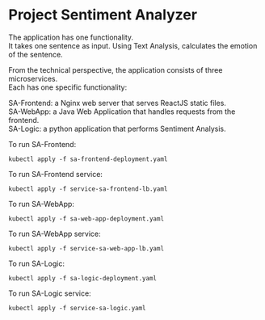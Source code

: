 # Project Sentiment Analyzer  

The application has one functionality.  
It takes one sentence as input. Using Text Analysis, calculates the emotion of the sentence.  

From the technical perspective, the application consists of three microservices.  
Each has one specific functionality:

SA-Frontend: a Nginx web server that serves ReactJS static files.  
SA-WebApp: a Java Web Application that handles requests from the frontend.  
SA-Logic: a python application that performs Sentiment Analysis. 

To run SA-Frontend:

`kubectl apply -f sa-frontend-deployment.yaml`

To run SA-Frontend service:

`kubectl apply -f service-sa-frontend-lb.yaml `

To run SA-WebApp:

`kubectl apply -f sa-web-app-deployment.yaml`

To run SA-WebApp service:

`kubectl apply -f service-sa-web-app-lb.yaml `

To run SA-Logic:

`kubectl apply -f sa-logic-deployment.yaml`

To run SA-Logic service:

`kubectl apply -f service-sa-logic.yaml `
